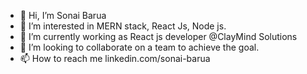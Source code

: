 - 👋 Hi, I’m Sonai Barua
- 👀 I’m interested in MERN stack, React Js, Node js.
- 🌱 I’m currently working as React js developer @ClayMind Solutions 
- 💞️ I’m looking to collaborate on a team to achieve the goal.
- 📫 How to reach me linkedin.com/sonai-barua

<!---
sonaiClayMind/sonaiClayMind is a ✨ special ✨ repository because its `README.md` (this file) appears on your GitHub profile.
You can click the Preview link to take a look at your changes.
--->
